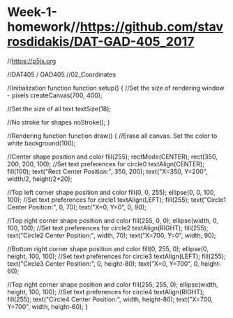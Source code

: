 # Week-1-homework//https://github.com/stavrosdidakis/DAT-GAD-405_2017
//https://p5js.org

//DAT405 / GAD405
//02_Coordinates

//Initialization function
function setup() {
  //Set the size of rendering window - pixels
  createCanvas(700, 400);

  //Set the size of all text
  textSize(18);

  //No stroke for shapes
  noStroke();
}

//Rendering function
function draw() {
  //Erase all canvas. Set the color to white
  background(100);

  //Center shape position and color
  fill(255);
  rectMode(CENTER);
  rect(350, 200, 200, 100);
  //Set text preferences for circle0
  textAlign(CENTER);
  fill(100);
  text("Rect Center Position:", 350, 200);
  text("X=350, Y=200", width/2, height/2+20);

  //Top left corner shape position and color
  fill(0, 0, 255);
  ellipse(0, 0, 100, 100);
  //Set text preferences for circle1
  textAlign(LEFT);
  fill(255);
  text("Circle1 Center Position:", 0, 70);
  text("X=0, Y=0", 0, 90);

  //Top right corner shape position and color
  fill(255, 0, 0);
  ellipse(width, 0, 100, 100);
  //Set text preferences for circle2
  textAlign(RIGHT);
  fill(255);
  text("Circle2 Center Position:", width, 70);
  text("X=700, Y=0", width, 90);

  //Bottom right corner shape position and color
  fill(0, 255, 0);
  ellipse(0, height, 100, 100);
  //Set text preferences for circle3
  textAlign(LEFT);
  fill(255);
  text("Circle3 Center Position:", 0, height-80);
  text("X=0, Y=700", 0, height-60);

  //Top right corner shape position and color
  fill(255, 255, 0);
  ellipse(width, height, 100, 100);
  //Set text preferences for circle4
  textAlign(RIGHT);
  fill(255);
  text("Circle4 Center Position:", width, height-80);
  text("X=700, Y=700", width, height-60);
}
